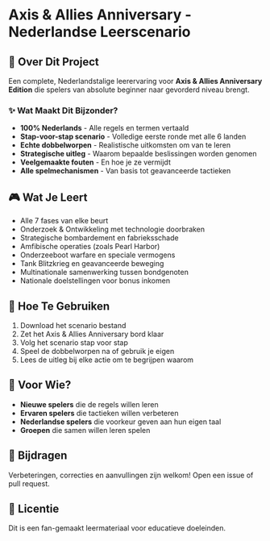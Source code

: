 # Axis & Allies Anniversary - Nederlandse Leerscenario

## 🎯 Over Dit Project

Een complete, Nederlandstalige leerervaring voor **Axis & Allies Anniversary Edition** die spelers van absolute beginner naar gevorderd niveau brengt.

### ✨ Wat Maakt Dit Bijzonder?

- **100% Nederlands** - Alle regels en termen vertaald
- **Stap-voor-stap scenario** - Volledige eerste ronde met alle 6 landen
- **Echte dobbelworpen** - Realistische uitkomsten om van te leren
- **Strategische uitleg** - Waarom bepaalde beslissingen worden genomen
- **Veelgemaakte fouten** - En hoe je ze vermijdt
- **Alle spelmechanismen** - Van basis tot geavanceerde tactieken

## 🎮 Wat Je Leert

- Alle 7 fases van elke beurt
- Onderzoek & Ontwikkeling met technologie doorbraken
- Strategische bombardement en fabrieksschade
- Amfibische operaties (zoals Pearl Harbor)
- Onderzeeboot warfare en speciale vermogens
- Tank Blitzkrieg en geavanceerde beweging
- Multinationale samenwerking tussen bondgenoten
- Nationale doelstellingen voor bonus inkomen

## 🚀 Hoe Te Gebruiken

1. Download het scenario bestand
2. Zet het Axis & Allies Anniversary bord klaar
3. Volg het scenario stap voor stap
4. Speel de dobbelworpen na of gebruik je eigen
5. Lees de uitleg bij elke actie om te begrijpen waarom

## 🎲 Voor Wie?

- **Nieuwe spelers** die de regels willen leren
- **Ervaren spelers** die tactieken willen verbeteren  
- **Nederlandse spelers** die voorkeur geven aan hun eigen taal
- **Groepen** die samen willen leren spelen

## 🤝 Bijdragen

Verbeteringen, correcties en aanvullingen zijn welkom! Open een issue of pull request.

## 📜 Licentie

Dit is een fan-gemaakt leermateriaal voor educatieve doeleinden.
